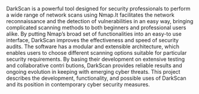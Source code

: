 DarkScan is a powerful tool designed for security
 professionals to perform a wide range of network scans using
 Nmap.It facilitates the network reconnaissance and the detection
 of vulnerabilities in an easy way, bringing complicated scanning
 methods to both beginners and professional users alike. By
 putting Nmap’s broad set of functionalities into an easy-to
use interface, DarkScan improves the effectiveness and speed
 of security audits. The software has a modular and extensible
 architecture, which enables users to choose different scanning
 options suitable for particular security requirements. By basing
 their development on extensive testing and collaborative contri
butions, DarkScan provides reliable results and ongoing evolution
 in keeping with emerging cyber threats. This project describes
 the development, functionality, and possible uses of DarkScan
 and its position in contemporary cyber security measures.
